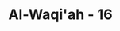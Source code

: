 ---
title: "Al-Waqi'ah - 16"
no: 16
arabic_no: ١٦
ayah: مُّتَّكِـِٕيْنَ عَلَيْهَا مُتَقٰبِلِيْنَ
translation: "mereka bersandar di atasnya berhadap-hadapan."
tafsir: "Ayat-ayat ini menjelaskan bahwa mereka duduk santai berhadap-hadapan di atas dipan yang bertahtakan emas dan permata. Mereka dalam keadaan rukun, damai, hidup berbahagia dan bergaul dengan baik; tidak terdapat pada hati mereka perasaan permusuhan atau kebencian yang akan memisahkan seseorang dengan yang lain."
---